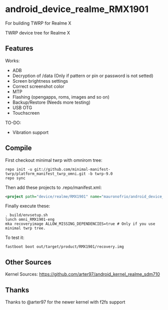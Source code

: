 # android_device_realme_RMX1901
For building TWRP for Realme X

TWRP device tree for Realme X

## Features

Works:

- ADB
- Decryption of /data (Only if pattern or pin or password is not setted)
- Screen brightness settings
- Correct screenshot color
- MTP
- Flashing (opengapps, roms, images and so on)
- Backup/Restore (Needs more testing)
- USB OTG
- Touchscreen


TO-DO:

- Vibration support

## Compile

First checkout minimal twrp with omnirom tree:

```
repo init -u git://github.com/minimal-manifest-twrp/platform_manifest_twrp_omni.git -b twrp-9.0
repo sync
```

Then add these projects to .repo/manifest.xml:

```xml
<project path="device/realme/RMX1901" name="mauronofrio/android_device_realme_RMX1901" remote="github" revision="android-9.0" />
```

Finally execute these:

```
. build/envsetup.sh
lunch omni_RMX1901-eng
mka recoveryimage ALLOW_MISSING_DEPENDENCIES=true # Only if you use minimal twrp tree.
```

To test it:

```
fastboot boot out/target/product/RMX1901/recovery.img
```

## Other Sources

Kernel Sources: https://github.com/arter97/android_kernel_realme_sdm710

## Thanks

Thanks to @arter97 for the newer kernel with f2fs support
